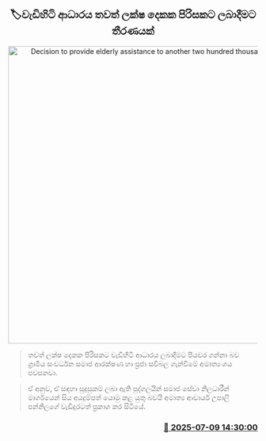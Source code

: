 <p align='center'><b><h2 align='center' title='Decision to provide elderly assistance to another two hundred thousand people'>🏷වැඩිහිටි ආධාරය තවත් ලක්ෂ දෙකක පිරිසකට ලබාදීමට තීරණයක්</h2></b></p>
<p align='center'><img src='https://helakuru.sgp1.cdn.digitaloceanspaces.com/esana/images/lib/1000-archived.jpg' width='600' alt='Decision to provide elderly assistance to another two hundred thousand people'></p>

> තවත් ලක්ෂ දෙකක පිරිසකට වැඩිහිටි ආධාරය ලබාදීමට පියවර ගන්නා බව ග්‍රාමීය සංවර්ධන සමාජ ආරක්ෂණ හා ප්‍රජා සවිබල ගැන්වීමේ අමාත්‍යංශය පවසනවා.

> ඒ අනුව, ඒ සඳහා සුදුසුකම් ලබා ඇති පුද්ගලයින් සමාජ සේවා නිලධාරීන් මාර්ගයෙන් සිය අයදුම්පත් යොමු කළ යුතු බවයි අමාත්‍ය ආචාර්ය උපාලි පන්නිලගේ වැඩිදුරටත් ප්‍රකාශ කර සිටියේ.



<h3 align='right'><a href='https://www.helakuru.lk/esana/p/111726/'>📅 2025-07-09 14:30:00</a></h3>
